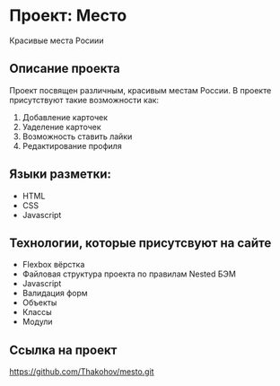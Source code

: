# Проект: Место

Красивые места Росиии

## Описание проекта

Проект посвящен различным, красивым местам России. В проекте присутствуют такие возможности как:
1. Добавление карточек
2. Уаделение карточек
3. Возможность ставить лайки
4. Редактирование профиля


## Языки разметки:

- HTML
- CSS
- Javascript

## Технологии, которые присутсвуют на сайте

- Flexbox вёрстка
- Файловая структура проекта по правилам Nested БЭМ
- Javascript
- Валидация форм
- Объекты
- Классы
- Модули


## Ссылка на проект
https://github.com/Thakohov/mesto.git
